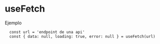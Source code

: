 # useFetch

Ejemplo 
``` 
  const url = 'endpoint de una api'
  const { data: null, loading: true, error: null } = useFetch(url)
``` 